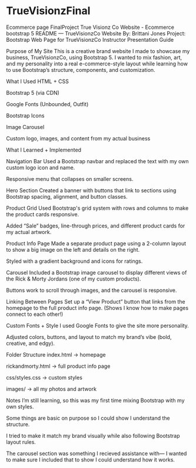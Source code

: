 # TrueVisionzFinal
Ecommerce page 
FinalProject
True Visionz Co Website - Ecommerce bootstrap 5 README — TrueVisionzCo Website By: Brittani Jones Project: Bootstrap Web Page for TrueVisionzCo Instructor Presentation Guide

Purpose of My Site This is a creative brand website I made to showcase my business, TrueVisionzCo, using Bootstrap 5. I wanted to mix fashion, art, and my personality into a real e-commerce-style layout while learning how to use Bootstrap’s structure, components, and customization.

What I Used HTML + CSS

Bootstrap 5 (via CDN)

Google Fonts (Unbounded, Outfit)

Bootstrap Icons

Image Carousel

Custom logo, images, and content from my actual business

What I Learned + Implemented

Navigation Bar Used a Bootstrap navbar and replaced the text with my own custom logo icon and name.

Responsive menu that collapses on smaller screens.

Hero Section Created a banner with buttons that link to sections using Bootstrap spacing, alignment, and button classes.

Product Grid Used Bootstrap's grid system with rows and columns to make the product cards responsive.

Added “Sale” badges, line-through prices, and different product cards for my actual artwork.

Product Info Page Made a separate product page using a 2-column layout to show a big image on the left and details on the right.

Styled with a gradient background and icons for ratings.

Carousel Included a Bootstrap image carousel to display different views of the Rick & Morty Jordans (one of my custom products).

Buttons work to scroll through images, and the carousel is responsive.

Linking Between Pages Set up a “View Product” button that links from the homepage to the full product info page. (Shows I know how to make pages connect to each other!)

Custom Fonts + Style I used Google Fonts to give the site more personality.

Adjusted colors, buttons, and layout to match my brand’s vibe (bold, creative, and edgy).

Folder Structure index.html → homepage

rickandmorty.html → full product info page

css/styles.css → custom styles

images/ → all my photos and artwork

Notes I’m still learning, so this was my first time mixing Bootstrap with my own styles.

Some things are basic on purpose so I could show I understand the structure.

I tried to make it match my brand visually while also following Bootstrap layout rules.

The carousel section was something I recieved assistance with— I wanted to make sure I included that to show I could understand how it works.
